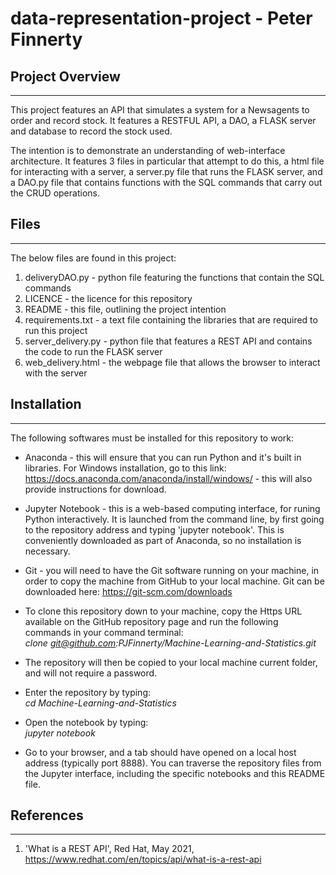 # data-representation-project - Peter Finnerty

## Project Overview

***

This project features an API that simulates a system for a Newsagents to order and record stock. It features a RESTFUL API, a DAO, a FLASK server and database to record the stock used.

The intention is to demonstrate an understanding of web-interface architecture. It features 3 files in particular that attempt to do this, a html file for interacting with a server, a server.py file that runs the FLASK server, and a DAO.py file that contains functions with the SQL commands that carry out the CRUD operations.

## Files

***

The below files are found in this project:

1. deliveryDAO.py - python file featuring the functions that contain the SQL commands
2. LICENCE - the licence for this repository
3. README - this file, outlining the project intention
2. requirements.txt - a text file containing the libraries that are required to run this project
3. server_delivery.py - python file that features a REST API and contains the code to run the FLASK server
4. web_delivery.html - the webpage file that allows the browser to interact with the server


## Installation

***

The following softwares must be installed for this repository to work:
* Anaconda - this will ensure that you can run Python and it's built in libraries. For Windows installation, go to this link: https://docs.anaconda.com/anaconda/install/windows/ - this will also provide instructions for download.

* Jupyter Notebook - this is a web-based computing interface, for runing Python interactively. It is launched from the command line, by first going to the repository address and typing 'jupyter notebook'. This is conveniently downloaded as part of Anaconda, so no installation is necessary.

* Git - you will need to have the Git software running on your machine, in order to copy the machine from GitHub to your local machine. Git can be downloaded here: https://git-scm.com/downloads

* To clone this repository down to your machine, copy the Https URL available on the GitHub repository page and run the following commands in your command terminal:
<br>*clone git@github.com:PJFinnerty/Machine-Learning-and-Statistics.git*
- The repository will then be copied to your local machine current folder, and will not require a password.

- Enter the repository by typing:
<br>*cd Machine-Learning-and-Statistics*

- Open the notebook by typing:
<br>*jupyter notebook*

* Go to your browser, and a tab should have opened on a local host address (typically port 8888). You can traverse the repository files from the Jupyter interface, including the specific notebooks and this README file.

## References

***

1. 'What is a REST API', Red Hat, May 2021, https://www.redhat.com/en/topics/api/what-is-a-rest-api

